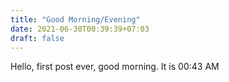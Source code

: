 ```yaml
---
title: "Good Morning/Evening"
date: 2021-06-30T00:39:39+07:03
draft: false
---
```


Hello, first post ever, good morning. It is 00:43 AM
